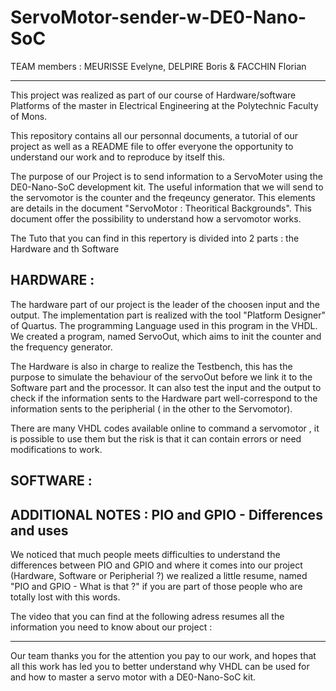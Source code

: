 # ServoMotor-sender-w-DE0-Nano-SoC

TEAM members : MEURISSE Evelyne, DELPIRE Boris & FACCHIN Florian

----------------------

This project was realized as part of our course of Hardware/software Platforms of the master in Electrical Engineering at the Polytechnic Faculty of Mons. 

This repository contains all our personnal documents, a tutorial of our project as well as a README file to offer everyone the opportunity to understand our work and to reproduce by itself this.

The purpose of our Project is to send information to a ServoMoter using the DE0-Nano-SoC development kit. 
The useful information that we will send to the servomotor is the counter and the freqeuncy generator. This elements are details in the document "ServoMotor : Theoritical Backgrounds". This document offer the possibility to understand how a servomotor works. 

The Tuto that you can find in this repertory is divided into 2 parts : the Hardware and th Software 


HARDWARE :
----------

The hardware part of our project is the leader of the choosen input and the output. The implementation part is realized with the tool "Platform Designer" of Quartus. The programming Language used in this program in the VHDL. 
We created a program, named ServoOut, which aims to init the counter and the frequency generator.

The Hardware is also in charge to realize the Testbench, this has the purpose to simulate the behaviour of the servoOut before we link it to the Software part and the processor. It can also test the input and the output to check if the information sents to the Hardware part well-correspond to the information sents to the peripherial ( in the other to the Servomotor).

There are many VHDL codes available online to command a servomotor , it is possible to use them but the risk is that it can contain errors or need modifications to work. 

SOFTWARE : 
-----------



ADDITIONAL NOTES : PIO and GPIO - Differences and uses
------------------------------------------------------

We noticed that much people meets difficulties to understand the differences between PIO and GPIO and where it comes into our project (Hardware, Software or Peripherial ?) we realized a little resume, named "PIO and GPIO - What is that ?" if you are part of those people who are totally lost with this words.



The video that you can find at the following adress resumes all the information you need to know about our project :

--------------------------------------------------------------------------------------------------------------------------------------
Our team thanks you for the attention you pay to our work, and hopes that all this work has led you to better understand why VHDL can be used for and how to master a servo motor with a DE0-Nano-SoC kit.  
